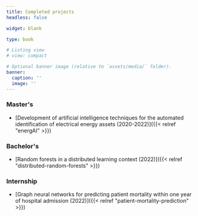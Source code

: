 ```yaml
---
title: Completed projects
headless: false

widget: blank

type: book

# Listing view
# view: compact

# Optional banner image (relative to `assets/media/` folder).
banner:
  caption: ''
  image: ''
---
```


### Master's

- [Development of artificial intelligence techniques for the automated identification of electrical energy assets (2020-2022)]({{< relref "energAI" >}})

### Bachelor's

- [Random forests in a distributed learning context (2022)]({{< relref "distributed-random-forests" >}})

### Internship
- [Graph neural networks for predicting patient mortality within one year of hospital admission (2022)]({{< relref "patient-mortality-prediction" >}})
